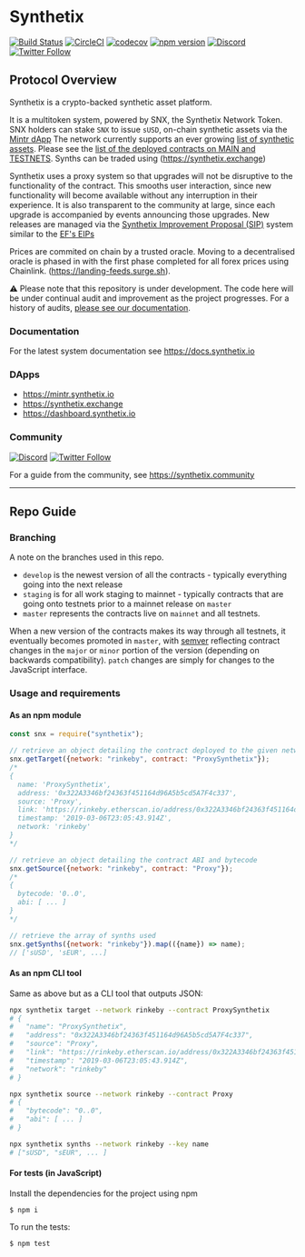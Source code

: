 # Synthetix

[![Build Status](https://travis-ci.org/Synthetixio/synthetix.svg?branch=master)](https://travis-ci.org/Synthetixio/synthetix)
[![CircleCI](https://circleci.com/gh/Synthetixio/synthetix.svg?style=svg)](https://circleci.com/gh/Synthetixio/synthetix)
[![codecov](https://codecov.io/gh/Synthetixio/synthetix/branch/develop/graph/badge.svg)](https://codecov.io/gh/Synthetixio/synthetix)
[![npm version](https://badge.fury.io/js/synthetix.svg)](https://badge.fury.io/js/synthetix)
[![Discord](https://img.shields.io/discord/413890591840272394.svg?color=768AD4&label=discord&logo=https%3A%2F%2Fdiscordapp.com%2Fassets%2F8c9701b98ad4372b58f13fd9f65f966e.svg)](https://discordapp.com/channels/413890591840272394/)
[![Twitter Follow](https://img.shields.io/twitter/follow/synthetix_io.svg?label=synthetix_io&style=social)](https://twitter.com/synthetix_io)

## Protocol Overview

Synthetix is a crypto-backed synthetic asset platform.

It is a multitoken system, powered by SNX, the Synthetix Network Token. SNX holders can stake `SNX` to issue `sUSD`, on-chain synthetic assets via the [Mintr dApp](https://mintr.synthetix.io) The network currently supports an ever growing [list of synthetic assets](https://docs.synthetix.io/tokens/). Please see the [list of the deployed contracts on MAIN and TESTNETS](https://docs.synthetix.io/addresses). Synths can be traded using (https://synthetix.exchange)

Synthetix uses a proxy system so that upgrades will not be disruptive to the functionality of the contract. This smooths user interaction, since new functionality will become available without any interruption in their experience. It is also transparent to the community at large, since each upgrade is accompanied by events announcing those upgrades. New releases are managed via the [Synthetix Improvement Proposal (SIP)](https://sips.synthetix.io/all-sip) system similar to the [EF's EIPs](https://eips.ethereum.org/all)

Prices are commited on chain by a trusted oracle. Moving to a decentralised oracle is phased in with the first phase completed for all forex prices using Chainlink. (https://landing-feeds.surge.sh).

:warning: Please note that this repository is under development. The code here will be under continual audit and improvement as the project progresses. For a history of audits, [please see our documentation](https://docs.synthetix.io/contracts/audits).

### Documentation

For the latest system documentation see https://docs.synthetix.io

### DApps

- https://mintr.synthetix.io
- https://synthetix.exchange
- https://dashboard.synthetix.io

### Community

[![Discord](https://img.shields.io/discord/413890591840272394.svg?color=768AD4&label=discord&logo=https%3A%2F%2Fdiscordapp.com%2Fassets%2F8c9701b98ad4372b58f13fd9f65f966e.svg)](https://discordapp.com/channels/413890591840272394/) [![Twitter Follow](https://img.shields.io/twitter/follow/synthetix_io.svg?label=synthetix_io&style=social)](https://twitter.com/synthetix_io)

For a guide from the community, see https://synthetix.community

---

## Repo Guide

### Branching

A note on the branches used in this repo.

- `develop` is the newest version of all the contracts - typically everything going into the next release
- `staging` is for all work staging to mainnet - typically contracts that are going onto testnets prior to a mainnet release on `master`
- `master` represents the contracts live on `mainnet` and all testnets.

When a new version of the contracts makes its way through all testnets, it eventually becomes promoted in `master`, with [semver](https://semver.org/) reflecting contract changes in the `major` or `minor` portion of the version (depending on backwards compatibility). `patch` changes are simply for changes to the JavaScript interface.

### Usage and requirements

#### As an npm module

```javascript
const snx = require("synthetix");

// retrieve an object detailing the contract deployed to the given network.
snx.getTarget({network: "rinkeby", contract: "ProxySynthetix"});
/*
{
  name: 'ProxySynthetix',
  address: '0x322A3346bf24363f451164d96A5b5cd5A7F4c337',
  source: 'Proxy',
  link: 'https://rinkeby.etherscan.io/address/0x322A3346bf24363f451164d96A5b5cd5A7F4c337',
  timestamp: '2019-03-06T23:05:43.914Z',
  network: 'rinkeby'
}
*/

// retrieve an object detailing the contract ABI and bytecode
snx.getSource({network: "rinkeby", contract: "Proxy"});
/*
{
  bytecode: '0..0',
  abi: [ ... ]
}
*/

// retrieve the array of synths used
snx.getSynths({network: "rinkeby"}).map(({name}) => name);
// ['sUSD', 'sEUR', ...]
```

#### As an npm CLI tool

Same as above but as a CLI tool that outputs JSON:

```bash
npx synthetix target --network rinkeby --contract ProxySynthetix
# {
#   "name": "ProxySynthetix",
#   "address": "0x322A3346bf24363f451164d96A5b5cd5A7F4c337",
#   "source": "Proxy",
#   "link": "https://rinkeby.etherscan.io/address/0x322A3346bf24363f451164d96A5b5cd5A7F4c337",
#   "timestamp": "2019-03-06T23:05:43.914Z",
#   "network": "rinkeby"
# }

npx synthetix source --network rinkeby --contract Proxy
# {
#   "bytecode": "0..0",
#   "abi": [ ... ]
# }

npx synthetix synths --network rinkeby --key name
# ["sUSD", "sEUR", ... ]
```

#### For tests (in JavaScript)

Install the dependencies for the project using npm

```
$ npm i
```

To run the tests:

```
$ npm test
```
